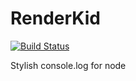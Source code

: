 RenderKid
=====
[![Build Status](https://secure.travis-ci.org/AriaMinaei/RenderKid.png)](http://travis-ci.org/AriaMinaei/RenderKid)

Stylish console.log for node